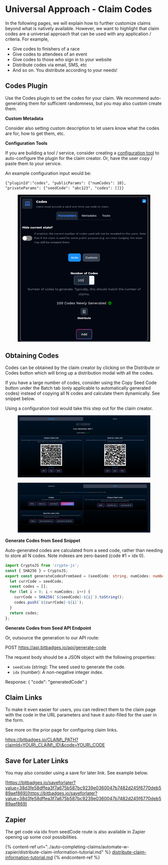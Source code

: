 # Universal Approach - Claim Codes

In the following pages, we will explain how to further customize claims beyond what is natively available. However, we want to highlight that claim codes are a universal approach that can be used with any application / criteria. For example,

* Give codes to finishers of a race
* Give codes to attendees of an event
* Give codes to those who sign in to your website
* Distribute codes via email, SMS, etc
* And so on. You distribute according to your needs!

## **Codes Plugin**

Use the Codes plugin to set the codes for your claim. We recommend auto-generating them for sufficient randomness, but you may also custom create them.

**Custom Metadata**

Consider also setting custom description to let users know what the codes are for, how to get them, etc.

**Configuration Tools**

If you are building a tool / service, consider creating a [configuration tool](configuration-tools.md) to auto-configure the plugin for the claim creator. Or, have the user copy / paste them to your service.

An example configuration input would be:

```
{"pluginId":"codes", "publicParams": {"numCodes": 10}, "privateParams": {"seedCode": "abc123", "codes": []}}
```

<figure><img src="../../../.gitbook/assets/image (1) (1) (1) (1) (1).png" alt=""><figcaption></figcaption></figure>

## **Obtaining Codes**

Codes can be obtained by the claim creator by clicking on the Distribute or Codes button which will bring up a distribution modal with all the codes.

If you have a large number of codes, consider using the Copy Seed Code button under the Batch tab (only applicable to automatically generated codes) instead of copying all N codes and calculate them dynamically. See snippet below.

Using a configuration tool would take this step out for the claim creator.

<figure><img src="../../../.gitbook/assets/image (2) (1) (1) (1) (1) (1) (1) (1) (1) (1) (1) (1) (1) (1) (1) (1) (1) (1).png" alt=""><figcaption></figcaption></figure>

<figure><img src="../../../.gitbook/assets/image (1) (1) (1) (1) (1) (1) (1) (1) (1) (1) (1) (1) (1) (1) (1) (1) (1) (1) (1) (1) (1) (1) (1) (1) (1) (1) (1) (1) (1) (1).png" alt=""><figcaption></figcaption></figure>

**Generate Codes from Seed Snippet**

Auto-generated codes are calculated from a seed code, rather than needing to store all N codes. Note indexes are zero-based (code #1 = idx 0).

```typescript
import CryptoJS from 'crypto-js';
const { SHA256 } = CryptoJS;
export const generateCodesFromSeed = (seedCode: string, numCodes: number): string[] => {
  let currCode = seedCode;
  const codes = [];
  for (let i = 0; i < numCodes; i++) {
    currCode = SHA256(`${seedCode}-${i}`).toString();
    codes.push(`${currCode}-${i}`);
  }
  return codes;
};
```

**Generate Codes from Seed API Endpoint**

Or, outsource the generation to our API route:

POST https://api.bitbadges.io/api/generate-code

The request body should be a JSON object with the following properties:

* `seedCode` (string): The seed used to generate the code.
* `idx` (number): A non-negative integer index.

Response: { "code": "generatedCode" }

## **Claim Links**

To make it even easier for users, you can redirect them to the claim page with the code in the URL parameters and have it auto-filled for the user in the form.

See more on the prior page for configuring claim links.

https://bitbadges.io/CLAIM\_PATH?claimId=YOUR\_CLAIM\_ID\&code=YOUR\_CODE

## **Save for Later Links**

You may also consider using a save for later link. See example below.

[https://bitbadges.io/saveforlater?value=38d3fe58dffea3f7a675b587bc9239e0360047b7482d245f6770deb589aef869](https://bitbadges.io/saveforlater?value=38d3fe58dffea3f7a675b587bc9239e0360047b7482d245f6770deb589aef869)

## **Zapier**

The get code via idx from seedCode route is also available in Zapier opening up some cool possibilities.

{% content-ref url="../auto-completing-claims/automate-w-zapier/distribute-claim-information-tutorial.md" %}
[distribute-claim-information-tutorial.md](../auto-completing-claims/automate-w-zapier/distribute-claim-information-tutorial.md)
{% endcontent-ref %}


